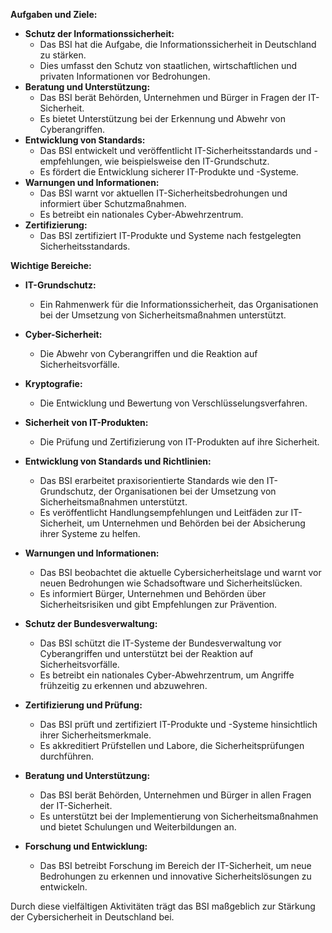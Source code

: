 **Aufgaben und Ziele:**

- **Schutz der Informationssicherheit:**
    - Das BSI hat die Aufgabe, die Informationssicherheit in Deutschland zu stärken.
    - Dies umfasst den Schutz von staatlichen, wirtschaftlichen und privaten Informationen vor Bedrohungen.
- **Beratung und Unterstützung:**
    - Das BSI berät Behörden, Unternehmen und Bürger in Fragen der IT-Sicherheit.
    - Es bietet Unterstützung bei der Erkennung und Abwehr von Cyberangriffen.
- **Entwicklung von Standards:**
    - Das BSI entwickelt und veröffentlicht IT-Sicherheitsstandards und -empfehlungen, wie beispielsweise den IT-Grundschutz.
    - Es fördert die Entwicklung sicherer IT-Produkte und -Systeme.
- **Warnungen und Informationen:**
    - Das BSI warnt vor aktuellen IT-Sicherheitsbedrohungen und informiert über Schutzmaßnahmen.
    - Es betreibt ein nationales Cyber-Abwehrzentrum.
- **Zertifizierung:**
    - Das BSI zertifiziert IT-Produkte und Systeme nach festgelegten Sicherheitsstandards.

**Wichtige Bereiche:**

- **IT-Grundschutz:**
    - Ein Rahmenwerk für die Informationssicherheit, das Organisationen bei der Umsetzung von Sicherheitsmaßnahmen unterstützt.
- **Cyber-Sicherheit:**
    - Die Abwehr von Cyberangriffen und die Reaktion auf Sicherheitsvorfälle.
- **Kryptografie:**
    - Die Entwicklung und Bewertung von Verschlüsselungsverfahren.
- **Sicherheit von IT-Produkten:**
    - Die Prüfung und Zertifizierung von IT-Produkten auf ihre Sicherheit.


- **Entwicklung von Standards und Richtlinien:**
    - Das BSI erarbeitet praxisorientierte Standards wie den IT-Grundschutz, der Organisationen bei der Umsetzung von Sicherheitsmaßnahmen unterstützt.
    - Es veröffentlicht Handlungsempfehlungen und Leitfäden zur IT-Sicherheit, um Unternehmen und Behörden bei der Absicherung ihrer Systeme zu helfen.
- **Warnungen und Informationen:**
    - Das BSI beobachtet die aktuelle Cybersicherheitslage und warnt vor neuen Bedrohungen wie Schadsoftware und Sicherheitslücken.
    - Es informiert Bürger, Unternehmen und Behörden über Sicherheitsrisiken und gibt Empfehlungen zur Prävention.
- **Schutz der Bundesverwaltung:**
    - Das BSI schützt die IT-Systeme der Bundesverwaltung vor Cyberangriffen und unterstützt bei der Reaktion auf Sicherheitsvorfälle.
    - Es betreibt ein nationales Cyber-Abwehrzentrum, um Angriffe frühzeitig zu erkennen und abzuwehren.
- **Zertifizierung und Prüfung:**
    - Das BSI prüft und zertifiziert IT-Produkte und -Systeme hinsichtlich ihrer Sicherheitsmerkmale.
    - Es akkreditiert Prüfstellen und Labore, die Sicherheitsprüfungen durchführen.
- **Beratung und Unterstützung:**
    - Das BSI berät Behörden, Unternehmen und Bürger in allen Fragen der IT-Sicherheit.
    - Es unterstützt bei der Implementierung von Sicherheitsmaßnahmen und bietet Schulungen und Weiterbildungen an.
- **Forschung und Entwicklung:**
    - Das BSI betreibt Forschung im Bereich der IT-Sicherheit, um neue Bedrohungen zu erkennen und innovative Sicherheitslösungen zu entwickeln.

Durch diese vielfältigen Aktivitäten trägt das BSI maßgeblich zur Stärkung der Cybersicherheit in Deutschland bei.